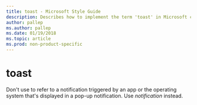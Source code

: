```yaml
---
title: toast - Microsoft Style Guide
description: Describes how to implement the term 'toast' in Microsoft content and clarifies to use the term 'notification' in place of using the term 'toast'.
author: pallep
ms.author: pallep
ms.date: 01/19/2018
ms.topic: article
ms.prod: non-product-specific
---
```


# toast

Don't use to refer to a notification triggered by an app or the operating system that's displayed in a pop-up notification. Use *notification* instead.  
